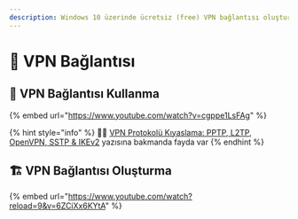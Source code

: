 ```yaml
---
description: Windows 10 üzerinde ücretsiz (free) VPN bağlantısı oluşturma
---
```


# 🔏 VPN Bağlantısı

## 📶 VPN Bağlantısı Kullanma

{% embed url="https://www.youtube.com/watch?v=cgppe1LsFAg" %}

{% hint style="info" %}
‍🧙‍♂ [VPN Protokolü Kıyaslama: PPTP, L2TP, OpenVPN, SSTP & IKEv2](https://tr.vpnmentor.com/blog/vpn-protocol-comparison-pptp-vs-l2tp-vs-openvpn-vs-sstp-vs-ikev2/) yazısına bakmanda fayda var
{% endhint %}

## 🏗️ VPN Bağlantısı Oluşturma

{% embed url="https://www.youtube.com/watch?reload=9&v=6ZCiXx6KYtA" %}




